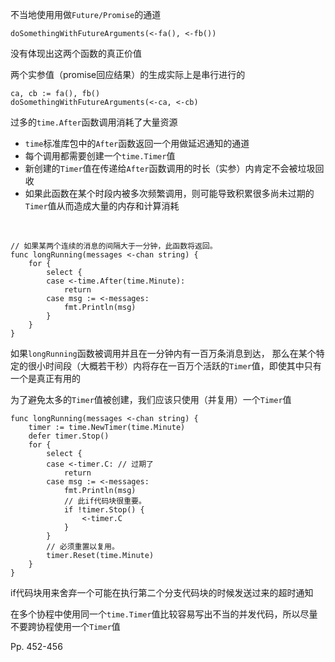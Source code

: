 不当地使用用做`Future/Promise`的通道

```
doSomethingWithFutureArguments(<-fa(), <-fb())
```

没有体现出这两个函数的真正价值

两个实参值（promise回应结果）的生成实际上是串行进行的

```
ca, cb := fa(), fb()
doSomethingWithFutureArguments(<-ca, <-cb)
```





过多的`time.After`函数调用消耗了大量资源

-   `time`标准库包中的`After`函数返回一个用做延迟通知的通道
-   每个调用都需要创建一个`time.Timer`值
-   新创建的`Timer`值在传递给`After`函数调用的时长（实参）内肯定不会被垃圾回收
-   如果此函数在某个时段内被多次频繁调用，则可能导致积累很多尚未过期的`Timer`值从而造成大量的内存和计算消耗

​	

```
// 如果某两个连续的消息的间隔大于一分钟，此函数将返回。
func longRunning(messages <-chan string) {
	for {	
		select {
		case <-time.After(time.Minute):
			return
		case msg := <-messages:
			fmt.Println(msg)
		}
	}
}
```

如果`longRunning`函数被调用并且在一分钟内有一百万条消息到达， 那么在某个特定的很小时间段（大概若干秒）内将存在一百万个活跃的`Timer`值，即使其中只有一个是真正有用的

为了避免太多的`Timer`值被创建，我们应该只使用（并复用）一个`Timer`值

```
func longRunning(messages <-chan string) {
	timer := time.NewTimer(time.Minute)
	defer timer.Stop()
	for {
		select {
		case <-timer.C: // 过期了
			return
		case msg := <-messages:
			fmt.Println(msg)
			// 此if代码块很重要。
			if !timer.Stop() {
				<-timer.C
			}
		}
		// 必须重置以复用。
		timer.Reset(time.Minute)
	}
}
```

if代码块用来舍弃一个可能在执行第二个分支代码块的时候发送过来的超时通知



在多个协程中使用同一个`time.Timer`值比较容易写出不当的并发代码，所以尽量不要跨协程使用一个`Timer`值



Pp. 452-456